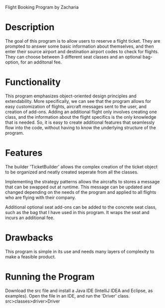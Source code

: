 Flight Booking Program by Zacharia

# Description

The goal of this program is to allow users to reserve a flight ticket. They are prompted to answer some basic information about themselves,
and then enter their source airport and destination airport codes to check for flights. They can choose between 3 different seat classes and an optional
bag-option, for an additonal fee.

# Functionality

This program emphasizes object-oriented design principles and extendability. More specifically, we can see that the program allows for easy
customization of flights, aircraft messages sent to the user, and creation of add-ons. Adding an additional flight only involves
creating one class, and the information about the flight specifics is the only knowledge that is needed. So, it is easy to create additional
features that seamlessly flow into the code, without having to know the underlying structure of the program.


# Features

The builder 'TicketBuilder' allows the complex creation of the ticket object to be organized and neatly created seperate from all the classes.

Implementing the strategy patterns allows the aircrafts to stores a message that can be swapped out at runtime. This message can be updated and changed
depending on the needs of the program and applied to all flights who are flying with their company.

Additional optional seat add-ons can be added to the concrete seat class, such as the bag that I have used in this program. It wraps the seat and incurs an additional
fee.

# Drawbacks

This program is simple in its use and needs many layers of complexity to make a feasible product.

# Running the Program

Download the src file and install a Java IDE (IntelliJ IDEA and Eclipse, as examples). Open the file in an IDE, and run the 'Driver' class. src>classes>driver>Driver
